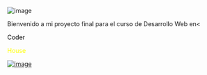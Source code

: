 ![image](https://user-images.githubusercontent.com/81932784/128391507-1e37ab99-a08e-4aca-9600-63b78f463165.png)

Bienvenido a mi proyecto final para el curso de Desarrollo Web en<<p style='color:black'> Coder </p> <p style='color:yellow'> House</p>
<a target= "blank" href="https://xenodochial-rosalind-d8576b.netlify.app/"> ![image](https://user-images.githubusercontent.com/81932784/126081464-0aba6b1a-f13a-40e7-a687-9182777ed209.png) </a>
